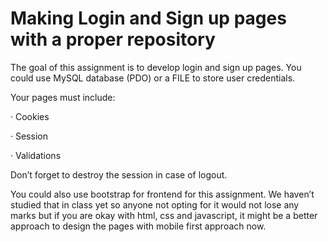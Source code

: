 # Making Login and Sign up pages with a proper repository

The goal of this assignment is to develop login and sign up pages. You could use MySQL database (PDO) or a FILE to store user credentials.

Your pages must include:

· Cookies

· Session

· Validations

Don’t forget to destroy the session in case of logout.

You could also use bootstrap for frontend for this assignment. We haven’t studied that in class yet so anyone not opting for it would not lose any marks but if you are okay with html, css and javascript, it might be a better approach to design the pages with mobile first approach now.
